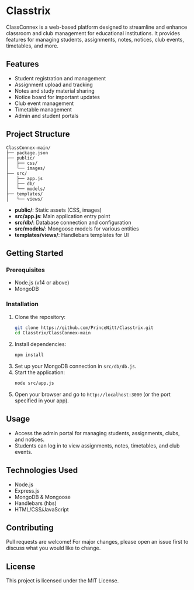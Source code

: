 # Classtrix

ClassConnex is a web-based platform designed to streamline and enhance classroom and club management for educational institutions. It provides features for managing students, assignments, notes, notices, club events, timetables, and more.

## Features

- Student registration and management
- Assignment upload and tracking
- Notes and study material sharing
- Notice board for important updates
- Club event management
- Timetable management
- Admin and student portals

## Project Structure

```
ClassConnex-main/
├── package.json
├── public/
│   ├── css/
│   └── images/
├── src/
│   ├── app.js
│   ├── db/
│   └── models/
├── templates/
│   └── views/
```

- **public/**: Static assets (CSS, images)
- **src/app.js**: Main application entry point
- **src/db/**: Database connection and configuration
- **src/models/**: Mongoose models for various entities
- **templates/views/**: Handlebars templates for UI

## Getting Started

### Prerequisites
- Node.js (v14 or above)
- MongoDB

### Installation

1. Clone the repository:
   ```bash
   git clone https://github.com/PrinceNitt/Classtrix.git
   cd Classtrix/ClassConnex-main
   ```
2. Install dependencies:
   ```bash
   npm install
   ```
3. Set up your MongoDB connection in `src/db/db.js`.
4. Start the application:
   ```bash
   node src/app.js
   ```
5. Open your browser and go to `http://localhost:3000` (or the port specified in your app).

## Usage
- Access the admin portal for managing students, assignments, clubs, and notices.
- Students can log in to view assignments, notes, timetables, and club events.

## Technologies Used
- Node.js
- Express.js
- MongoDB & Mongoose
- Handlebars (hbs)
- HTML/CSS/JavaScript

## Contributing
Pull requests are welcome! For major changes, please open an issue first to discuss what you would like to change.

## License
This project is licensed under the MIT License.

